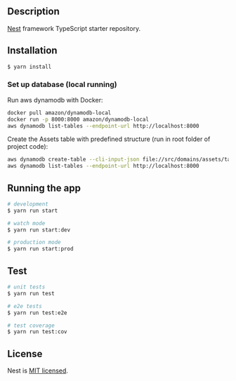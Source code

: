 ## Description

[Nest](https://github.com/nestjs/nest) framework TypeScript starter repository.

## Installation

```bash
$ yarn install
```
### Set up database (local running)
Run aws dynamodb with Docker:
```bash
docker pull amazon/dynamodb-local
docker run -p 8000:8000 amazon/dynamodb-local
aws dynamodb list-tables --endpoint-url http://localhost:8000
```
Create the Assets table with predefined structure (run in root folder of project code):
```bash
aws dynamodb create-table --cli-input-json file://src/domains/assets/table-scripts/Assets.json --endpoint-url http://localhost:8000
aws dynamodb list-tables --endpoint-url http://localhost:8000
```

## Running the app

```bash
# development
$ yarn run start

# watch mode
$ yarn run start:dev

# production mode
$ yarn run start:prod
```

## Test

```bash
# unit tests
$ yarn run test

# e2e tests
$ yarn run test:e2e

# test coverage
$ yarn run test:cov
```
## License

Nest is [MIT licensed](LICENSE).
